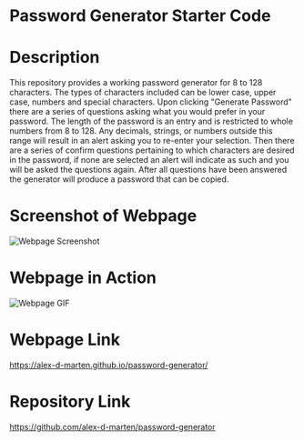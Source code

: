 # Password Generator Starter Code

# Description
This repository provides a working password generator for 8 to 128 characters. The types of characters included can be lower case, upper case, numbers and special characters. Upon clicking "Generate Password" there are a series of questions asking what you would prefer in your password. The length of the password is an entry and is restricted to whole numbers from 8 to 128. Any decimals, strings, or numbers outside this range will result in an alert asking you to re-enter your selection. Then there are a series of confirm questions pertaining to which characters are desired in the password, if none are selected an alert will indicate as such and you will be asked the questions again. After all questions have been answered the generator will produce a password that can be copied.

# Screenshot of Webpage
![Webpage Screenshot]()

# Webpage in Action
![Webpage GIF]()

# Webpage Link
https://alex-d-marten.github.io/password-generator/

# Repository Link
https://github.com/alex-d-marten/password-generator